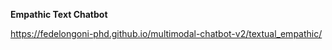 **Empathic Text Chatbot**

https://fedelongoni-phd.github.io/multimodal-chatbot-v2/textual_empathic/
